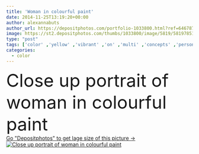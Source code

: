 ```yaml
---
title: 'Woman in colourful paint'
date: 2014-11-25T13:19:20+00:00
author: alexannabuts
author_url: https://depositphotos.com/portfolio-1033800.html?ref=64678756
image: https://st2.depositphotos.com/thumbs/1033800/image/5819/58197851/api_thumb_450.jpg?forcejpeg=true
type: "post"
tags: ['color' ,'yellow' ,'vibrant' ,'on' ,'multi' ,'concepts' ,'person' ,'human' ,'one' ,'art' ,'female' ,'young' ,'people' ,'abstract' ,'portrait' ,'caucasian' ,'orange' ,'up' ,'colour' ,'close' ,'head' ,'face' ,'brunette' ,'style' ,'fashion' ,'paint' ,'violet' ,'imagination' ,'inspiration' ,'fantasy' ,'woman' ,'make up' ,'shoulders' ,'dirty' ,'sexy' ,'artist' ,'painter' ,'stroke' ,'bodyart' ,'Colores' ,'GESICHT' ,'Farbe' ,'farba' ]
categories: 
  - color
---
```

<div aling="center">
            <font size="60"> Close up portrait of woman in colourful paint</font>   
</div>
<div>
    <a href='https://depositphotos.com/58197851/stock-photo-woman-in-colourful-paint.html?ref=64678756' target=_blank > Go "Depositphotos" to get lage size of this picture ->
        <img href='https://depositphotos.com/58197851/stock-photo-woman-in-colourful-paint.html?ref=64678756' src='https://st2.depositphotos.com/1033800/5819/i/950/depositphotos_58197851-stock-photo-woman-in-colourful-paint.jpg?forcejpeg=true' alt='Close up portrait of woman in colourful paint' >
    </a>
</div>
